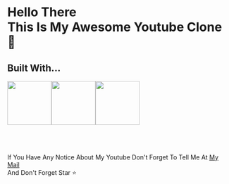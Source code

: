 <h1>Hello There <br> This Is My Awesome Youtube Clone 🤿</h1>

<h2>Built With...</h2>

<div style="display: flex;">
  <img src="https://cdn3d.iconscout.com/3d/free/thumb/react-5645899-4695757.png" width="100px" />
  <img src="https://cdn-icons-png.flaticon.com/512/5968/5968242.png" width="100px" />
  <img src="https://mui.com/static/logo.png" width="100px" />
</div>
<br><br><br>

If You Have Any Notice About My Youtube Don't Forget To Tell Me At <a href="mailto:ahmttmer@gmail.com">My Mail</a> <br>
And Don't Forget Star ⭐
